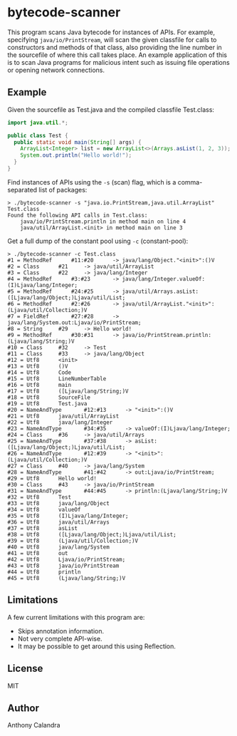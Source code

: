 # bytecode-scanner
This program scans Java bytecode for instances of APIs. For example, specifying `java/io/PrintStream`, will scan the given classfile for calls to constructors and methods of that class, also providing the line number in the sourcefile of where this call takes place. An example application of this is to scan Java programs for malicious intent such as issuing file operations or opening network connections.

## Example
Given the sourcefile as Test.java and the compiled classfile Test.class:
```java
import java.util.*;

public class Test {
  public static void main(String[] args) {
    ArrayList<Integer> list = new ArrayList<>(Arrays.asList(1, 2, 3));
    System.out.println("Hello world!");
  }
}
```

Find instances of APIs using the `-s` (scan) flag, which is a comma-separated list of packages:
```
> ./bytecode-scanner -s "java.io.PrintStream,java.util.ArrayList" Test.class
Found the following API calls in Test.class:
	java/io/PrintStream.println in method main on line 4
	java/util/ArrayList.<init> in method main on line 3
```

Get a full dump of the constant pool using `-c` (constant-pool):
```
> ./bytecode-scanner -c Test.class
#1 = MethodRef		#11:#20		 -> java/lang/Object."<init>":()V
#2 = Class		#21		-> java/util/ArrayList
#3 = Class		#22		-> java/lang/Integer
#4 = MethodRef		#3:#23		 -> java/lang/Integer.valueOf:(I)Ljava/lang/Integer;
#5 = MethodRef		#24:#25		 -> java/util/Arrays.asList:([Ljava/lang/Object;)Ljava/util/List;
#6 = MethodRef		#2:#26		 -> java/util/ArrayList."<init>":(Ljava/util/Collection;)V
#7 = FieldRef		#27:#28		 -> java/lang/System.out:Ljava/io/PrintStream;
#8 = String		#29		-> Hello world!
#9 = MethodRef		#30:#31		 -> java/io/PrintStream.println:(Ljava/lang/String;)V
#10 = Class		#32		-> Test
#11 = Class		#33		-> java/lang/Object
#12 = Utf8		<init>
#13 = Utf8		()V
#14 = Utf8		Code
#15 = Utf8		LineNumberTable
#16 = Utf8		main
#17 = Utf8		([Ljava/lang/String;)V
#18 = Utf8		SourceFile
#19 = Utf8		Test.java
#20 = NameAndType		#12:#13		 -> "<init>":()V
#21 = Utf8		java/util/ArrayList
#22 = Utf8		java/lang/Integer
#23 = NameAndType		#34:#35		 -> valueOf:(I)Ljava/lang/Integer;
#24 = Class		#36		-> java/util/Arrays
#25 = NameAndType		#37:#38		 -> asList:([Ljava/lang/Object;)Ljava/util/List;
#26 = NameAndType		#12:#39		 -> "<init>":(Ljava/util/Collection;)V
#27 = Class		#40		-> java/lang/System
#28 = NameAndType		#41:#42		 -> out:Ljava/io/PrintStream;
#29 = Utf8		Hello world!
#30 = Class		#43		-> java/io/PrintStream
#31 = NameAndType		#44:#45		 -> println:(Ljava/lang/String;)V
#32 = Utf8		Test
#33 = Utf8		java/lang/Object
#34 = Utf8		valueOf
#35 = Utf8		(I)Ljava/lang/Integer;
#36 = Utf8		java/util/Arrays
#37 = Utf8		asList
#38 = Utf8		([Ljava/lang/Object;)Ljava/util/List;
#39 = Utf8		(Ljava/util/Collection;)V
#40 = Utf8		java/lang/System
#41 = Utf8		out
#42 = Utf8		Ljava/io/PrintStream;
#43 = Utf8		java/io/PrintStream
#44 = Utf8		println
#45 = Utf8		(Ljava/lang/String;)V
```

## Limitations
A few current limitations with this program are:
 * Skips annotation information.
 * Not very complete API-wise.
 * It may be possible to get around this using Reflection.

## License
MIT

## Author
Anthony Calandra
